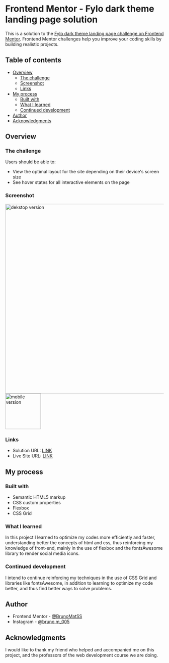 # Frontend Mentor - Fylo dark theme landing page solution

This is a solution to the [Fylo dark theme landing page challenge on Frontend Mentor](https://www.frontendmentor.io/challenges/fylo-dark-theme-landing-page-5ca5f2d21e82137ec91a50fd). Frontend Mentor challenges help you improve your coding skills by building realistic projects. 

## Table of contents

- [Overview](#overview)
  - [The challenge](#the-challenge)
  - [Screenshot](#screenshot)
  - [Links](#links)
- [My process](#my-process)
  - [Built with](#built-with)
  - [What I learned](#what-i-learned)
  - [Continued development](#continued-development)
  <!-- - [Useful resources](#useful-resources) -->
- [Author](#author)
- [Acknowledgments](#acknowledgments)

<!-- **Note: Delete this note and update the table of contents based on what sections you keep.** -->

## Overview

### The challenge

Users should be able to:

- View the optimal layout for the site depending on their device's screen size
- See hover states for all interactive elements on the page

### Screenshot

<img src="screenshot_Fylo_Dark.png" alt="dekstop version" width="600"/>
<img src="screenshot_Fylo_Dark_Mobile.png" alt="mobile version" width="113.2" />

<!-- Add a screenshot of your solution. The easiest way to do this is to use Firefox to view your project, right-click the page and select "Take a Screenshot". You can choose either a full-height screenshot or a cropped one based on how long the page is. If it's very long, it might be best to crop it.

Alternatively, you can use a tool like [FireShot](https://getfireshot.com/) to take the screenshot. FireShot has a free option, so you don't need to purchase it. 

Then crop/optimize/edit your image however you like, add it to your project, and update the file path in the image above. -->

<!-- **Note: Delete this note and the paragraphs above when you add your screenshot. If you prefer not to add a screenshot, feel free to remove this entire section.** -->

### Links

- Solution URL: [LINK](https://github.com/BrunoMatSS/Fylo-dark-theme-landing-page-master)
- Live Site URL: [LINK](https://brunomatss.github.io/Fylo-dark-theme-landing-page-master/)

## My process

### Built with

- Semantic HTML5 markup
- CSS custom properties
- Flexbox
- CSS Grid
<!-- - Mobile-first workflow
- [React](https://reactjs.org/) - JS library
- [Next.js](https://nextjs.org/) - React framework
- [Styled Components](https://styled-components.com/) - For styles -->

<!-- **Note: These are just examples. Delete this note and replace the list above with your own choices** -->

### What I learned

In this project I learned to optimize my codes more efficiently and faster, understanding better the concepts of html and css, thus reinforcing my knowledge of front-end, mainly in the use of flexbox and the fontsAwesome library to render social media icons.


<!-- If you want more help with writing markdown, we'd recommend checking out [The Markdown Guide](https://www.markdownguide.org/) to learn more. -->

<!-- **Note: Delete this note and the content within this section and replace with your own learnings.** -->

### Continued development

I intend to continue reinforcing my techniques in the use of CSS Grid and libraries like fontsAwesome, in addition to learning to optimize my code better, and thus find better ways to solve problems.


<!-- **Note: Delete this note and the content within this section and replace with your own plans for continued development.** -->

<!-- ### Useful resources

- [Example resource 1](https://www.example.com) - This helped me for XYZ reason. I really liked this pattern and will use it going forward.
- [Example resource 2](https://www.example.com) - This is an amazing article which helped me finally understand XYZ. I'd recommend it to anyone still learning this concept. -->

<!-- **Note: Delete this note and replace the list above with resources that helped you during the challenge. These could come in handy for anyone viewing your solution or for yourself when you look back on this project in the future.** -->

## Author

<!-- - Website - [](https://www.your-site.com) -->
- Frontend Mentor - [@BrunoMatSS](https://www.frontendmentor.io/profile/BrunoMatSS)
- Instagram - [@bruno.m_005](https://www.instagram.com/bruno.m_005/)

<!-- **Note: Delete this note and add/remove/edit lines above based on what links you'd like to share.** -->

## Acknowledgments

I would like to thank my friend who helped and accompanied me on this project, and the professors of the web development course we are doing.

<!-- **Note: Delete this note and edit this section's content as necessary. If you completed this challenge by yourself, feel free to delete this section entirely.** -->
